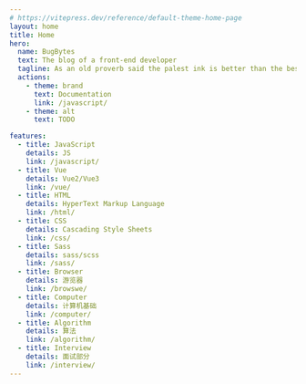 ```yaml
---
# https://vitepress.dev/reference/default-theme-home-page
layout: home
title: Home
hero:
  name: BugBytes
  text: The blog of a front-end developer
  tagline: As an old proverb said the palest ink is better than the best memory.
  actions:
    - theme: brand
      text: Documentation
      link: /javascript/
    - theme: alt
      text: TODO

features:
  - title: JavaScript
    details: JS
    link: /javascript/
  - title: Vue
    details: Vue2/Vue3
    link: /vue/
  - title: HTML
    details: HyperText Markup Language
    link: /html/
  - title: CSS
    details: Cascading Style Sheets
    link: /css/
  - title: Sass
    details: sass/scss
    link: /sass/
  - title: Browser
    details: 游览器
    link: /browswe/
  - title: Computer
    details: 计算机基础
    link: /computer/
  - title: Algorithm
    details: 算法
    link: /algorithm/
  - title: Interview
    details: 面试部分
    link: /interview/
---
```

